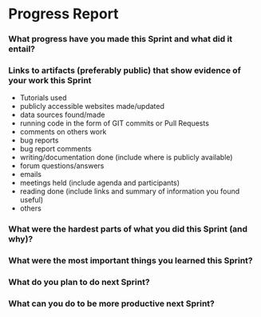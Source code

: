 Progress Report
===================

### What progress have you made this Sprint and what did it entail?

### Links to artifacts (preferably public) that show evidence of your work this Sprint
 * Tutorials used
 * publicly accessible websites made/updated
 * data sources found/made
 * running code in the form of GIT commits or Pull Requests
 * comments on others work
 * bug reports
 * bug report comments
 * writing/documentation done (include where is publicly available)
 * forum questions/answers
 * emails
 * meetings held (include agenda and participants)
 * reading done (include links and summary of information you found useful)
 * others


### What were the hardest parts of what you did this Sprint (and why)?

### What were the most important things you learned this Sprint?

### What do you plan to do next Sprint?

### What can you do to be more productive next Sprint?

